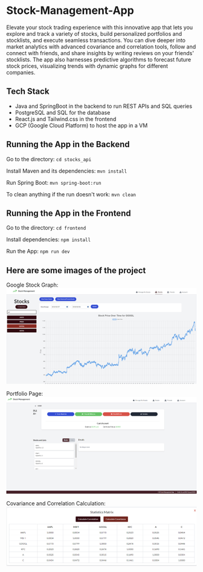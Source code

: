 # Stock-Management-App
Elevate your stock trading experience with this innovative app that lets you explore and track a variety of stocks, build personalized portfolios and stocklists, and execute seamless transactions. You can dive deeper into market analytics with advanced covariance and correlation tools, follow and connect with friends, and share insights by writing reviews on your friends' stocklists. The app also harnesses predictive algorithms to forecast future stock prices, visualizing trends with dynamic graphs for different companies.

## Tech Stack
- Java and SpringBoot in the backend to run REST APIs and SQL queries
- PostgreSQL and SQL for the database
- React.js and Tailwind.css in the frontend
- GCP (Google Cloud Platform) to host the app in a VM

## Running the App in the Backend
Go to the directory:
`cd stocks_api`

Install Maven and its dependencies:
`mvn install`

Run Spring Boot:
`mvn spring-boot:run`

To clean anything if the run doesn't work:
`mvn clean`

## Running the App in the Frontend
Go to the directory:
`cd frontend`

Install dependencies:
`npm install`

Run the App:
`npm run dev`

## Here are some images of the project
Google Stock Graph:
![Google Stock graph](frontend/src/assets/images/stocksGoogleGraph.png)

Portfolio Page:
![Portfolio page](frontend/src/assets/images/portfolioPage.png)

Covariance and Correlation Calculation:
![Cov and corr calculation](frontend/src/assets/images/covarianceCalc.png)